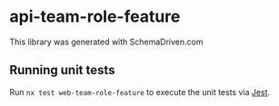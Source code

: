 
# api-team-role-feature

This library was generated with SchemaDriven.com

## Running unit tests

Run `nx test web-team-role-feature` to execute the unit tests via [Jest](https://jestjs.io).

